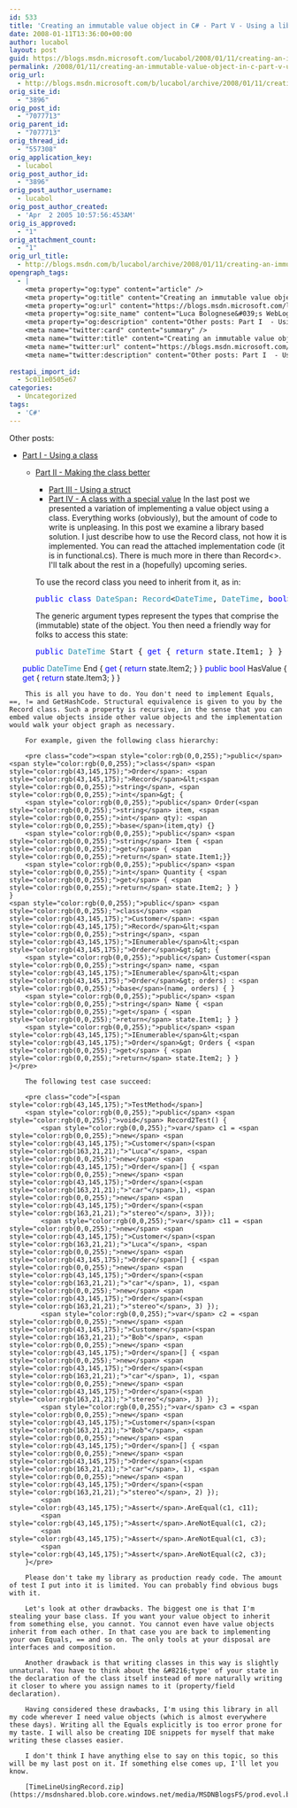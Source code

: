 ```yaml
---
id: 533
title: 'Creating an immutable value object in C# - Part V - Using a library'
date: 2008-01-11T13:36:00+00:00
author: lucabol
layout: post
guid: https://blogs.msdn.microsoft.com/lucabol/2008/01/11/creating-an-immutable-value-object-in-c-part-v-using-a-library/
permalink: /2008/01/11/creating-an-immutable-value-object-in-c-part-v-using-a-library/
orig_url:
  - http://blogs.msdn.microsoft.com/b/lucabol/archive/2008/01/11/creating-an-immutable-value-object-in-c-part-v-using-a-library.aspx
orig_site_id:
  - "3896"
orig_post_id:
  - "7077713"
orig_parent_id:
  - "7077713"
orig_thread_id:
  - "557308"
orig_application_key:
  - lucabol
orig_post_author_id:
  - "3896"
orig_post_author_username:
  - lucabol
orig_post_author_created:
  - 'Apr  2 2005 10:57:56:453AM'
orig_is_approved:
  - "1"
orig_attachment_count:
  - "1"
orig_url_title:
  - http://blogs.msdn.com/b/lucabol/archive/2008/01/11/creating-an-immutable-value-object-in-c-part-v-using-a-library.aspx
opengraph_tags:
  - |
    <meta property="og:type" content="article" />
    <meta property="og:title" content="Creating an immutable value object in C#  - Part V  - Using a library" />
    <meta property="og:url" content="https://blogs.msdn.microsoft.com/lucabol/2008/01/11/creating-an-immutable-value-object-in-c-part-v-using-a-library/" />
    <meta property="og:site_name" content="Luca Bolognese&#039;s WebLog" />
    <meta property="og:description" content="Other posts: Part I  - Using a class Part II  - Making the class better Part III  - Using a struct Part IV  - A class with a special value In the last post we presented a variation of implementing a value object using a class. Everything works (obviously), but the amount of code to..." />
    <meta name="twitter:card" content="summary" />
    <meta name="twitter:title" content="Creating an immutable value object in C#  - Part V  - Using a library" />
    <meta name="twitter:url" content="https://blogs.msdn.microsoft.com/lucabol/2008/01/11/creating-an-immutable-value-object-in-c-part-v-using-a-library/" />
    <meta name="twitter:description" content="Other posts: Part I  - Using a class Part II  - Making the class better Part III  - Using a struct Part IV  - A class with a special value In the last post we presented a variation of implementing a value object using a class. Everything works (obviously), but the amount of code to..." />
    
restapi_import_id:
  - 5c011e0505e67
categories:
  - Uncategorized
tags:
  - 'C#'
---
```

Other posts:

  * [Part I  - Using a class](http://blogs.msdn.com/lucabol/archive/2007/12/03/creating-an-immutable-value-object-in-c-part-i-using-a-class.aspx) 
      * [Part II  - Making the class better](http://blogs.msdn.com/lucabol/archive/2007/12/06/creating-an-immutable-value-object-in-c-part-ii-making-the-class-better.aspx) 
          * [Part III  - Using a struct](http://blogs.msdn.com/lucabol/archive/2007/12/24/creating-an-immutable-value-object-in-c-part-iii-using-a-struct.aspx)
          * [Part IV  - A class with a special value](http://blogs.msdn.com/lucabol/)
        In the last post we presented a variation of implementing a value object using a class. Everything works (obviously), but the amount of code to write is unpleasing. In this post we examine a library based solution. I just describe how to use the Record class, not how it is implemented. You can read the attached implementation code (it is in functional.cs). There is much more in there than Record<>. I'll talk about the rest in a (hopefully) upcoming series.
        
        To use the record class you need to inherit from it, as in:
        
        <pre class="code"><span style="color:rgb(0,0,255);">public</span> <span style="color:rgb(0,0,255);">class</span> <span style="color:rgb(43,145,175);">DateSpan</span>: <span style="color:rgb(43,145,175);">Record</span>&lt;<span style="color:rgb(43,145,175);">DateTime</span>, <span style="color:rgb(43,145,175);">DateTime</span>, <span style="color:rgb(0,0,255);">bool</span>&gt; {...}</pre>
        
        The generic argument types represent the types that comprise the (immutable) state of the object. You then need a friendly way for folks to access this state:
        
        <pre class="code"><span style="color:rgb(0,0,255);">public</span> <span style="color:rgb(43,145,175);">DateTime</span> Start { <span style="color:rgb(0,0,255);">get</span> { <span style="color:rgb(0,0,255);">return</span> state.Item1; } }
    <span style="color:rgb(0,0,255);">public</span> <span style="color:rgb(43,145,175);">DateTime</span> End { <span style="color:rgb(0,0,255);">get</span> { <span style="color:rgb(0,0,255);">return</span> state.Item2; } }
    <span style="color:rgb(0,0,255);">public</span> <span style="color:rgb(0,0,255);">bool</span> HasValue { <span style="color:rgb(0,0,255);">get</span> { <span style="color:rgb(0,0,255);">return</span> state.Item3; } }
</pre>
        
        This is all you have to do. You don't need to implement Equals, ==, != and GetHashCode. Structural equivalence is given to you by the Record class. Such a property is recursive, in the sense that you can embed value objects inside other value objects and the implementation would walk your object graph as necessary.
        
        For example, given the following class hierarchy:
        
        <pre class="code"><span style="color:rgb(0,0,255);">public</span> <span style="color:rgb(0,0,255);">class</span> <span style="color:rgb(43,145,175);">Order</span>: <span style="color:rgb(43,145,175);">Record</span>&lt;<span style="color:rgb(0,0,255);">string</span>, <span style="color:rgb(0,0,255);">int</span>&gt; {
        <span style="color:rgb(0,0,255);">public</span> Order(<span style="color:rgb(0,0,255);">string</span> item, <span style="color:rgb(0,0,255);">int</span> qty): <span style="color:rgb(0,0,255);">base</span>(item,qty) {}
        <span style="color:rgb(0,0,255);">public</span> <span style="color:rgb(0,0,255);">string</span> Item { <span style="color:rgb(0,0,255);">get</span> { <span style="color:rgb(0,0,255);">return</span> state.Item1;}}
        <span style="color:rgb(0,0,255);">public</span> <span style="color:rgb(0,0,255);">int</span> Quantity { <span style="color:rgb(0,0,255);">get</span> { <span style="color:rgb(0,0,255);">return</span> state.Item2; } }
    }
    <span style="color:rgb(0,0,255);">public</span> <span style="color:rgb(0,0,255);">class</span> <span style="color:rgb(43,145,175);">Customer</span>: <span style="color:rgb(43,145,175);">Record</span>&lt;<span style="color:rgb(0,0,255);">string</span>, <span style="color:rgb(43,145,175);">IEnumerable</span>&lt;<span style="color:rgb(43,145,175);">Order</span>&gt;&gt; {
        <span style="color:rgb(0,0,255);">public</span> Customer(<span style="color:rgb(0,0,255);">string</span> name, <span style="color:rgb(43,145,175);">IEnumerable</span>&lt;<span style="color:rgb(43,145,175);">Order</span>&gt; orders) : <span style="color:rgb(0,0,255);">base</span>(name, orders) { }
        <span style="color:rgb(0,0,255);">public</span> <span style="color:rgb(0,0,255);">string</span> Name { <span style="color:rgb(0,0,255);">get</span> { <span style="color:rgb(0,0,255);">return</span> state.Item1; } }
        <span style="color:rgb(0,0,255);">public</span> <span style="color:rgb(43,145,175);">IEnumerable</span>&lt;<span style="color:rgb(43,145,175);">Order</span>&gt; Orders { <span style="color:rgb(0,0,255);">get</span> { <span style="color:rgb(0,0,255);">return</span> state.Item2; } }
    }</pre>
        
        The following test case succeed:
        
        <pre class="code">[<span style="color:rgb(43,145,175);">TestMethod</span>]
        <span style="color:rgb(0,0,255);">public</span> <span style="color:rgb(0,0,255);">void</span> Record2Test() {
            <span style="color:rgb(0,0,255);">var</span> c1 = <span style="color:rgb(0,0,255);">new</span> <span style="color:rgb(43,145,175);">Customer</span>(<span style="color:rgb(163,21,21);">"Luca"</span>, <span style="color:rgb(0,0,255);">new</span> <span style="color:rgb(43,145,175);">Order</span>[] { <span style="color:rgb(0,0,255);">new</span> <span style="color:rgb(43,145,175);">Order</span>(<span style="color:rgb(163,21,21);">"car"</span>,1), <span style="color:rgb(0,0,255);">new</span> <span style="color:rgb(43,145,175);">Order</span>(<span style="color:rgb(163,21,21);">"stereo"</span>, 3)});
            <span style="color:rgb(0,0,255);">var</span> c11 = <span style="color:rgb(0,0,255);">new</span> <span style="color:rgb(43,145,175);">Customer</span>(<span style="color:rgb(163,21,21);">"Luca"</span>, <span style="color:rgb(0,0,255);">new</span> <span style="color:rgb(43,145,175);">Order</span>[] { <span style="color:rgb(0,0,255);">new</span> <span style="color:rgb(43,145,175);">Order</span>(<span style="color:rgb(163,21,21);">"car"</span>, 1), <span style="color:rgb(0,0,255);">new</span> <span style="color:rgb(43,145,175);">Order</span>(<span style="color:rgb(163,21,21);">"stereo"</span>, 3) });
            <span style="color:rgb(0,0,255);">var</span> c2 = <span style="color:rgb(0,0,255);">new</span> <span style="color:rgb(43,145,175);">Customer</span>(<span style="color:rgb(163,21,21);">"Bob"</span>, <span style="color:rgb(0,0,255);">new</span> <span style="color:rgb(43,145,175);">Order</span>[] { <span style="color:rgb(0,0,255);">new</span> <span style="color:rgb(43,145,175);">Order</span>(<span style="color:rgb(163,21,21);">"car"</span>, 1), <span style="color:rgb(0,0,255);">new</span> <span style="color:rgb(43,145,175);">Order</span>(<span style="color:rgb(163,21,21);">"stereo"</span>, 3) });
            <span style="color:rgb(0,0,255);">var</span> c3 = <span style="color:rgb(0,0,255);">new</span> <span style="color:rgb(43,145,175);">Customer</span>(<span style="color:rgb(163,21,21);">"Bob"</span>, <span style="color:rgb(0,0,255);">new</span> <span style="color:rgb(43,145,175);">Order</span>[] { <span style="color:rgb(0,0,255);">new</span> <span style="color:rgb(43,145,175);">Order</span>(<span style="color:rgb(163,21,21);">"car"</span>, 1), <span style="color:rgb(0,0,255);">new</span> <span style="color:rgb(43,145,175);">Order</span>(<span style="color:rgb(163,21,21);">"stereo"</span>, 2) });
            <span style="color:rgb(43,145,175);">Assert</span>.AreEqual(c1, c11);
            <span style="color:rgb(43,145,175);">Assert</span>.AreNotEqual(c1, c2);
            <span style="color:rgb(43,145,175);">Assert</span>.AreNotEqual(c1, c3);
            <span style="color:rgb(43,145,175);">Assert</span>.AreNotEqual(c2, c3);
        }</pre>
        
        Please don't take my library as production ready code. The amount of test I put into it is limited. You can probably find obvious bugs with it. 
        
        Let's look at other drawbacks. The biggest one is that I'm stealing your base class. If you want your value object to inherit from something else, you cannot. You cannot even have value objects inherit from each other. In that case you are back to implementing your own Equals, == and so on. The only tools at your disposal are interfaces and composition.
        
        Another drawback is that writing classes in this way is slightly unnatural. You have to think about the &#8216;type' of your state in the declaration of the class itself instead of more naturally writing it closer to where you assign names to it (property/field declaration).
        
        Having considered these drawbacks, I'm using this library in all my code wherever I need value objects (which is almost everywhere these days). Writing all the Equals explicitly is too error prone for my taste. I will also be creating IDE snippets for myself that make writing these classes easier.
        
        I don't think I have anything else to say on this topic, so this will be my last post on it. If something else comes up, I'll let you know.
        
        [TimeLineUsingRecord.zip](https://msdnshared.blob.core.windows.net/media/MSDNBlogsFS/prod.evol.blogs.msdn.com/CommunityServer.Components.PostAttachments/00/07/07/77/13/TimeLineUsingRecord.zip)